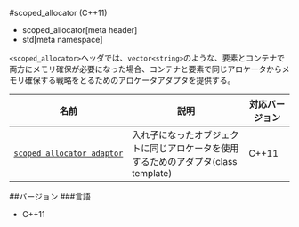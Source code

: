 #scoped_allocator (C++11)
* scoped_allocator[meta header]
* std[meta namespace]

`<scoped_allocator>`ヘッダでは、`vector<string>`のような、要素とコンテナで両方にメモリ確保が必要になった場合、コンテナと要素で同じアロケータからメモリ確保する戦略をとるためのアロケータアダプタを提供する。

| 名前 | 説明 | 対応バージョン |
|------------------------------------------------------------|-------------------------------------|-------|
| [`scoped_allocator_adaptor`](./scoped_allocator/scoped_allocator_adaptor.md) | 入れ子になったオブジェクトに同じアロケータを使用するためのアダプタ(class template) | C++11 |


##バージョン
###言語
- C++11

